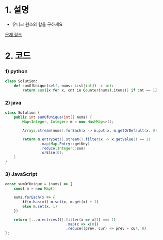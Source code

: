 # 1. 설명
- 유니크 원소의 합을 구하세요


[문제 링크](https://leetcode.com/problems/sum-of-unique-elements/)

# 2. 코드
### 1) python
```python
class Solution:
    def sumOfUnique(self, nums: List[int]) -> int:
        return sum([x for x, cnt in Counter(nums).items() if cnt == 1])
```

### 2) java
```java
class Solution {
    public int sumOfUnique(int[] nums) {
        Map<Integer, Integer> m = new HashMap<>();

        Arrays.stream(nums).forEach(x -> m.put(x, m.getOrDefault(x, 0) + 1));

        return m.entrySet().stream().filter(x -> x.getValue() == 1)
                .map(Map.Entry::getKey)
                .reduce(Integer::sum)
                .orElse(0);
    }
}
```

### 3) JavaScript
```js
const sumOfUnique = (nums) => {
    const m = new Map()

    nums.forEach(x => {
        if(m.has(x)) m.set(x, m.get(x) + 1)
        else m.set(x, 1)
    })

    return [...m.entries()].filter(x => x[1] === 1)
                            .map(x => x[0])
                            .reduce((prev, cur) => prev + cur, 0)
};
```